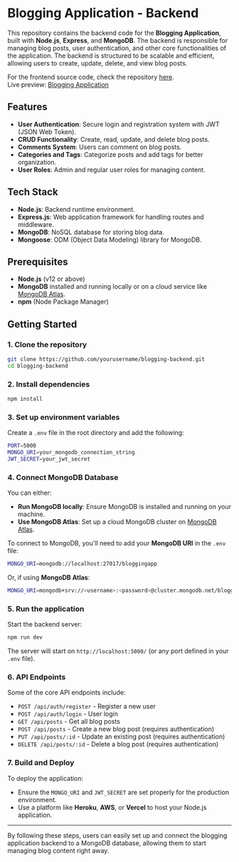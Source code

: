 # Blogging Application - Backend

This repository contains the backend code for the **Blogging Application**, built with **Node.js**, **Express**, and **MongoDB**. The backend is responsible for managing blog posts, user authentication, and other core functionalities of the application. The backend is structured to be scalable and efficient, allowing users to create, update, delete, and view blog posts.

For the frontend source code, check the repository [here](https://github.com/adityadevraj699/frontend).  
Live preview: [Blogging Application](http://15.206.84.178:3000/)

## Features
- **User Authentication**: Secure login and registration system with JWT (JSON Web Token).
- **CRUD Functionality**: Create, read, update, and delete blog posts.
- **Comments System**: Users can comment on blog posts.
- **Categories and Tags**: Categorize posts and add tags for better organization.
- **User Roles**: Admin and regular user roles for managing content.

## Tech Stack
- **Node.js**: Backend runtime environment.
- **Express.js**: Web application framework for handling routes and middleware.
- **MongoDB**: NoSQL database for storing blog data.
- **Mongoose**: ODM (Object Data Modeling) library for MongoDB.

## Prerequisites
- **Node.js** (v12 or above)
- **MongoDB** installed and running locally or on a cloud service like [MongoDB Atlas](https://www.mongodb.com/cloud/atlas).
- **npm** (Node Package Manager)

## Getting Started

### 1. Clone the repository
```bash
git clone https://github.com/yourusername/blogging-backend.git
cd blogging-backend
```

### 2. Install dependencies
```bash
npm install
```

### 3. Set up environment variables
Create a `.env` file in the root directory and add the following:
```bash
PORT=5000
MONGO_URI=your_mongodb_connection_string
JWT_SECRET=your_jwt_secret
```

### 4. Connect MongoDB Database
You can either:
- **Run MongoDB locally**: Ensure MongoDB is installed and running on your machine.
- **Use MongoDB Atlas**: Set up a cloud MongoDB cluster on [MongoDB Atlas](https://www.mongodb.com/cloud/atlas).

To connect to MongoDB, you'll need to add your **MongoDB URI** in the `.env` file:
```bash
MONGO_URI=mongodb://localhost:27017/bloggingapp
```
Or, if using **MongoDB Atlas**:
```bash
MONGO_URI=mongodb+srv://<username>:<password>@cluster.mongodb.net/bloggingapp?retryWrites=true&w=majority
```

### 5. Run the application
Start the backend server:
```bash
npm run dev
```
The server will start on `http://localhost:5000/` (or any port defined in your `.env` file).

### 6. API Endpoints
Some of the core API endpoints include:
- `POST /api/auth/register` - Register a new user
- `POST /api/auth/login` - User login
- `GET /api/posts` - Get all blog posts
- `POST /api/posts` - Create a new blog post (requires authentication)
- `PUT /api/posts/:id` - Update an existing post (requires authentication)
- `DELETE /api/posts/:id` - Delete a blog post (requires authentication)

### 7. Build and Deploy
To deploy the application:
- Ensure the `MONGO_URI` and `JWT_SECRET` are set properly for the production environment.
- Use a platform like **Heroku**, **AWS**, or **Vercel** to host your Node.js application.

---

By following these steps, users can easily set up and connect the blogging application backend to a MongoDB database, allowing them to start managing blog content right away.
